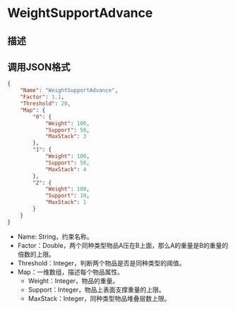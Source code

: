 # WeightSupportAdvance

## 描述

## 调用JSON格式

```json
{
	"Name": "WeightSupportAdvance",
	"Factor": 1.1,
	"Threshold": 20,
	"Map": {
		"0": {
			"Weight": 100,
			"Support": 50,
			"MaxStack": 3
		},
		"1": {
			"Weight": 100,
			"Support": 50,
			"MaxStack": 4
		},
		"2": {
			"Weight": 100,
			"Support": 10,
			"MaxStack": 1
		}
	}
}
```
* Name: String，约束名称。
* Factor：Double，两个同种类型物品A压在B上面，那么A的重量是B的重量的倍数的上限。
* Threshold：Integer，判断两个物品是否是同种类型的阈值。
* Map：一维数组，描述每个物品属性。
	+ Weight：Integer，物品的重量。
	+ Support：Integer，物品上表面支撑重量的上限。
	+ MaxStack：Integer，同种类型物品堆叠层数上限。

